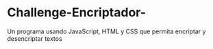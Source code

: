# Challenge-Encriptador-
Un programa usando JavaScript, HTML y CSS que permita encriptar y desencriptar textos 
